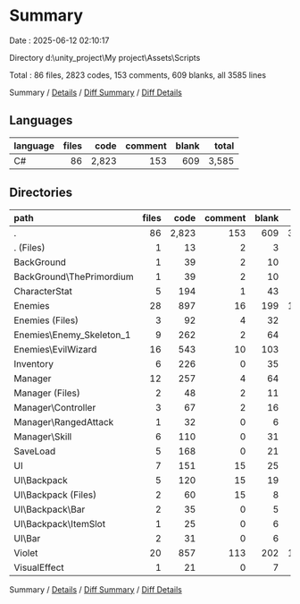# Summary

Date : 2025-06-12 02:10:17

Directory d:\\unity_project\\My project\\Assets\\Scripts

Total : 86 files,  2823 codes, 153 comments, 609 blanks, all 3585 lines

Summary / [Details](details.md) / [Diff Summary](diff.md) / [Diff Details](diff-details.md)

## Languages
| language | files | code | comment | blank | total |
| :--- | ---: | ---: | ---: | ---: | ---: |
| C# | 86 | 2,823 | 153 | 609 | 3,585 |

## Directories
| path | files | code | comment | blank | total |
| :--- | ---: | ---: | ---: | ---: | ---: |
| . | 86 | 2,823 | 153 | 609 | 3,585 |
| . (Files) | 1 | 13 | 2 | 3 | 18 |
| BackGround | 1 | 39 | 2 | 10 | 51 |
| BackGround\\ThePrimordium | 1 | 39 | 2 | 10 | 51 |
| CharacterStat | 5 | 194 | 1 | 43 | 238 |
| Enemies | 28 | 897 | 16 | 199 | 1,112 |
| Enemies (Files) | 3 | 92 | 4 | 32 | 128 |
| Enemies\\Enemy_Skeleton_1 | 9 | 262 | 2 | 64 | 328 |
| Enemies\\EvilWizard | 16 | 543 | 10 | 103 | 656 |
| Inventory | 6 | 226 | 0 | 35 | 261 |
| Manager | 12 | 257 | 4 | 64 | 325 |
| Manager (Files) | 2 | 48 | 2 | 11 | 61 |
| Manager\\Controller | 3 | 67 | 2 | 16 | 85 |
| Manager\\RangedAttack | 1 | 32 | 0 | 6 | 38 |
| Manager\\Skill | 6 | 110 | 0 | 31 | 141 |
| SaveLoad | 5 | 168 | 0 | 21 | 189 |
| UI | 7 | 151 | 15 | 25 | 191 |
| UI\\Backpack | 5 | 120 | 15 | 19 | 154 |
| UI\\Backpack (Files) | 2 | 60 | 15 | 8 | 83 |
| UI\\Backpack\\Bar | 2 | 35 | 0 | 5 | 40 |
| UI\\Backpack\\ItemSlot | 1 | 25 | 0 | 6 | 31 |
| UI\\Bar | 2 | 31 | 0 | 6 | 37 |
| Violet | 20 | 857 | 113 | 202 | 1,172 |
| VisualEffect | 1 | 21 | 0 | 7 | 28 |

Summary / [Details](details.md) / [Diff Summary](diff.md) / [Diff Details](diff-details.md)